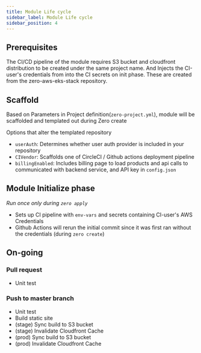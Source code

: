 ```yaml
---
title: Module Life cycle
sidebar_label: Module Life cycle
sidebar_position: 4
---
```



## Prerequisites
The CI/CD pipeline of the module requires S3 bucket and cloudfront distribution to be created under the same project name. And Injects the CI-user's credentials from into the CI secrets on init phase. These are created from the zero-aws-eks-stack repository.

## Scaffold
Based on Parameters in Project definition(`zero-project.yml`), module will be scaffolded and templated out during Zero create

Options that alter the templated repository
- `userAuth`: Determines whether user auth provider is included in your repository
- `CIVendor`: Scaffolds one of CircleCI / Github actions deployment pipeline
- `billingEnabled`: Includes billing page to load products and api calls to communicated with backend service, and API key in `config.json`


## Module Initialize phase 
_Run once only during `zero apply`_
- Sets up CI pipeline with `env-vars` and secrets containing CI-user's AWS Credentials
- Github Actions will rerun the initial commit since it was first ran without the credentials (during `zero create`)

## On-going
### Pull request
- Unit test
### Push to master branch
- Unit test
- Build static site
- (stage) Sync build to S3 bucket
- (stage) Invalidate Cloudfront Cache
- (prod) Sync build to S3 bucket
- (prod) Invalidate Cloudfront Cache
